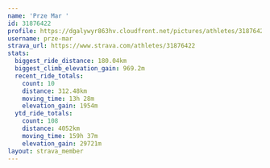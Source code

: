 ```yaml
---
name: 'Prze Mar '
id: 31876422
profile: https://dgalywyr863hv.cloudfront.net/pictures/athletes/31876422/22548952/4/large.jpg
username: prze-mar
strava_url: https://www.strava.com/athletes/31876422
stats:
  biggest_ride_distance: 180.04km
  biggest_climb_elevation_gain: 969.2m
  recent_ride_totals:
    count: 10
    distance: 312.48km
    moving_time: 13h 28m
    elevation_gain: 1954m
  ytd_ride_totals:
    count: 108
    distance: 4052km
    moving_time: 159h 37m
    elevation_gain: 29721m
layout: strava_member
--- 
```

